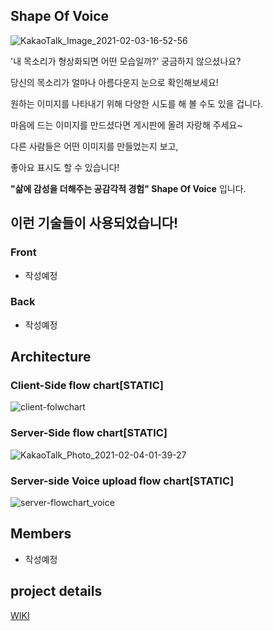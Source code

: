 ## Shape Of Voice

![KakaoTalk_Image_2021-02-03-16-52-56](https://user-images.githubusercontent.com/68832639/106718270-2c2eb580-6644-11eb-807e-91586db660b6.png)



'내 목소리가 형상화되면 어떤 모습일까?' 궁금하지 않으셨나요?

당신의 목소리가 얼마나 아름다운지 눈으로 확인해보세요!

원하는 이미지를 나타내기 위해 다양한 시도를 해 볼 수도 있을 겁니다.

마음에 드는 이미지를 만드셨다면 게시판에 올려 자랑해 주세요~

다른 사람들은 어떤 이미지를 만들었는지 보고,

좋아요 표시도 할 수 있습니다!

**"삶에 감성을 더해주는 공감각적 경험" Shape Of Voice** 입니다.


## 이런 기술들이 사용되었습니다!
### Front
   * 작성예정
### Back
   * 작성예정

## Architecture
### Client-Side flow chart[STATIC]
![client-folwchart](https://user-images.githubusercontent.com/72539723/106772988-eabdfa80-6683-11eb-98d1-f71017a48c3f.png)


### Server-Side flow chart[STATIC]
![KakaoTalk_Photo_2021-02-04-01-39-27](https://user-images.githubusercontent.com/68832639/106779917-cd405f00-668a-11eb-9cc9-c0d826ca657b.png)


### Server-side Voice upload flow chart[STATIC]
![server-flowchart_voice](https://user-images.githubusercontent.com/72539723/106774023-0c6bb180-6685-11eb-9a4f-d3ffc7a9b48f.png)



## Members
   * 작성예정

## project details
[WIKI](https://github.com/codestates/ShapeOfVoice-client/wiki)

